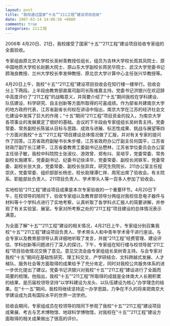 ```yaml
---
layout: post
title: "我校通过国家“十五”“211工程”建设项目验收"
date: 2007-03-14 14:08:58 +0800
comments: true
categories: 211工程
---
```



2006年 4月20日、21日，我校接受了国家“十五”“211工程”建设项目验收专家组的全面验收。

专家组由原北京大学校长吴树青教授任组长，组员为吉林大学校长周其凤院士、原中国地质大学校长赵鹏大院士、原山东大学副校长蒋民华院士、武汉大学党委书记顾海良教授、兰州大学校长李发伸教授、原北京大学计算中心主任张兴华教授等。

4月20日上午，我校“十五”“211工程”建设项目验收会在知行楼一楼举行。验收会分上下两段。上半段由教育部直属司副司长陈维嘉主持。党委书记洪银兴在欢迎辞中高度评价了“211工程”的战略意义，并简要介绍了“十五”期间我校在学科建设、队伍建设、科学研究、自主创新等方面所取得的可喜成绩。作为部省共建南京大学的地方政府代表，江苏省副省长何权在讲话中指出，南京大学在江苏的经济社会文化建设中发挥了巨大的作用；“十五”期间“211工程”项目资金的投入，为南京大学各项事业的发展奠定了很好的基础。会议的下半段由专家组组长吴树青主持。党委常委、常务副校长陈骏从目标与思路、成效与进展、标志性成果、挑战与展望等四个方面对我校“十五”“211工程”项目建设总体情况做了汇报，并对有关专家的提问作了回答。江苏省政府副秘书长朱步楼，江苏省政府办公厅副主任何国平，江苏省财政厅副厅长江建平，江苏省委教育工委副书记丛懋林，江苏省学位委员会办公室主任徐子敏，我校中科院院士张淑仪、游效曾、郑有炓、吴培亨，党委常委、常务副校长施建军，党委副书记、纪委书记徐泽华，党委常委、副校长闵铁军，党委常委、副校长张大良，党委常委、副校长张异宾，研究生院院长、211办公室主任程崇庆，党委常委、组织部部长杨忠，校长助理谭仁祥、周宪出席了验收会。有关院系、职能部处负责人、211项目负责人、学术带头人等一百多人参加了验收会。

实地检验“211工程”建设项目成果是本次专家验收的一个重要环节。4月20日下午，在校领导的陪同下，验收专家组以及教育部领导分两组对我校信息电子器件与材料等十个学科点进行了实地考察，认真听取了各学科点汇报人的简要讲解，并参观了有关实验室、展室。专家对所考察之处的“211工程”项目建设的总体情况表示满意。

为全面了解“十五”“211工程”建设的相关情况，4月21日上午，专家组分别召集我校“十五”“211工程”建设项目负责人、学术带头人和中青年学术骨干进行座谈。与会专家以及教育部领导认真详细地听取了发言，并就“211工程”经费管理、建设评估、学科创新等问题进行了深入的探讨。下午，专家组在知行楼与校领导就“211工程”项目验收情况交换了意见。意见交流会由专家组组长吴树青主持。与会专家对我校“十五”期间在基础性研究、理工科交叉、产学研结合、文科跨越式发展、人才梯队、服务社会等方面取得的成果给予了充分肯定，同时对我校公共服务体系的进一步优化提出了建议。党委书记洪银兴对我校“十五”“211工程”建设进行了全面而简要的梳理。他指出，我校“十五”“211工程”所取得的成就是全体南大人长期积累的结果，是历届校领导坚持“以学科建设为龙头、以队伍建设为核心”办学理念的结果。在“十一五”期间，我校将继续坚持这一办学思路，力争在不久的将来把南京大学建设成为具有国际水平的世界一流学府。

验收会期间，专家组成员在校领导的陪同下参观了我校“十五”“211工程”建设项目成果展、考古与艺术博物馆、地球科学博物馆，对我校在“十五”“211工程”建设方面取得的相关成果做出了很高的评价。

